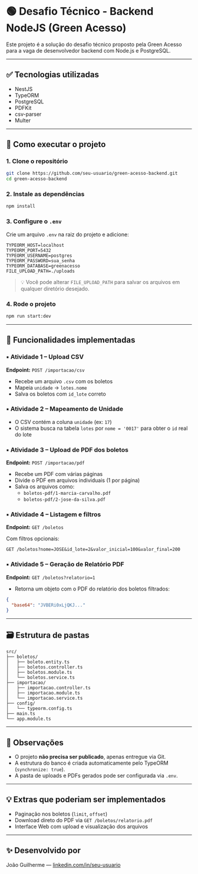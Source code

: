 # 🟢 Desafio Técnico - Backend NodeJS (Green Acesso)

Este projeto é a solução do desafio técnico proposto pela Green Acesso para a vaga de desenvolvedor backend com Node.js e PostgreSQL.

---

## ✅ Tecnologias utilizadas

- NestJS
- TypeORM
- PostgreSQL
- PDFKit
- csv-parser
- Multer

---

## 🚀 Como executar o projeto

### 1. Clone o repositório
```bash
git clone https://github.com/seu-usuario/green-acesso-backend.git
cd green-acesso-backend
```

### 2. Instale as dependências
```bash
npm install
```

### 3. Configure o `.env`

Crie um arquivo `.env` na raiz do projeto e adicione:

```env
TYPEORM_HOST=localhost
TYPEORM_PORT=5432
TYPEORM_USERNAME=postgres
TYPEORM_PASSWORD=sua_senha
TYPEORM_DATABASE=greenacesso
FILE_UPLOAD_PATH=./uploads
```

> 💡 Você pode alterar `FILE_UPLOAD_PATH` para salvar os arquivos em qualquer diretório desejado.

### 4. Rode o projeto
```bash
npm run start:dev
```

---

## 📆 Funcionalidades implementadas

### ▪ Atividade 1 – Upload CSV

**Endpoint:** `POST /importacao/csv`

- Recebe um arquivo `.csv` com os boletos
- Mapeia `unidade` → `lotes.nome`
- Salva os boletos com `id_lote` correto

### ▪ Atividade 2 – Mapeamento de Unidade

- O CSV contém a coluna `unidade` (ex: `17`)
- O sistema busca na tabela `lotes` por `nome = '0017'` para obter o `id` real do lote

### ▪ Atividade 3 – Upload de PDF dos boletos

**Endpoint:** `POST /importacao/pdf`

- Recebe um PDF com várias páginas
- Divide o PDF em arquivos individuais (1 por página)
- Salva os arquivos como:
  - `boletos-pdf/1-marcia-carvalho.pdf`
  - `boletos-pdf/2-jose-da-silva.pdf`

### ▪ Atividade 4 – Listagem e filtros

**Endpoint:** `GET /boletos`

Com filtros opcionais:
```http
GET /boletos?nome=JOSE&id_lote=2&valor_inicial=100&valor_final=200
```

### ▪ Atividade 5 – Geração de Relatório PDF

**Endpoint:** `GET /boletos?relatorio=1`

- Retorna um objeto com o PDF do relatório dos boletos filtrados:
```json
{
  "base64": "JVBERi0xLjQKJ..."
}
```

---

## 🗃️ Estrutura de pastas

```
src/
├── boletos/
│   ├── boleto.entity.ts
│   ├── boletos.controller.ts
│   ├── boletos.module.ts
│   └── boletos.service.ts
├── importacao/
│   ├── importacao.controller.ts
│   ├── importacao.module.ts
│   └── importacao.service.ts
├── config/
│   └── typeorm.config.ts
├── main.ts
└── app.module.ts
```

---

## 📓 Observações

- O projeto **não precisa ser publicado**, apenas entregue via Git.
- A estrutura do banco é criada automaticamente pelo TypeORM (`synchronize: true`).
- A pasta de uploads e PDFs gerados pode ser configurada via `.env`.

---

## 💡 Extras que poderiam ser implementados

- Paginação nos boletos (`limit`, `offset`)
- Download direto do PDF via `GET /boletos/relatorio.pdf`
- Interface Web com upload e visualização dos arquivos

---

## ✨ Desenvolvido por

João Guilherme — [linkedin.com/in/seu-usuario](https://linkedin.com/in/joaogfagundes)